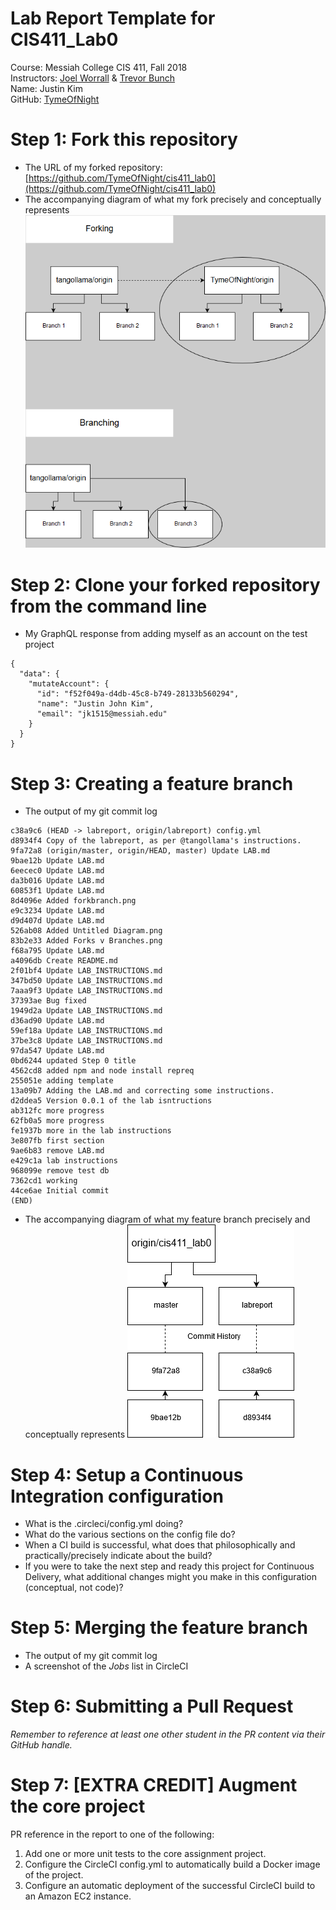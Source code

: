 # Lab Report Template for CIS411_Lab0
Course: Messiah College CIS 411, Fall 2018<br/>
Instructors: [Joel Worrall](https://github.com/tangollama) & [Trevor Bunch](https://github.com/trevordbunch)<br/>
Name: Justin Kim<br/>
GitHub: [TymeOfNight](https://github.com/TymeOfNight)<br/>

# Step 1: Fork this repository
- The URL of my forked repository: [https://github.com/TymeOfNight/cis411_lab0](https://github.com/TymeOfNight/cis411_lab0)
- The accompanying diagram of what my fork precisely and conceptually represents<br /> ![Forking vs. Branching](https://github.com/TymeOfNight/cis411_lab0/blob/master/assets/forkbranch.png) 

# Step 2: Clone your forked repository from the command line
- My GraphQL response from adding myself as an account on the test project
```
{
  "data": {
    "mutateAccount": {
      "id": "f52f049a-d4db-45c8-b749-28133b560294",
      "name": "Justin John Kim",
      "email": "jk1515@messiah.edu"
    }
  }
}
```

# Step 3: Creating a feature branch
- The output of my git commit log
```
c38a9c6 (HEAD -> labreport, origin/labreport) config.yml
d8934f4 Copy of the labreport, as per @tangollama's instructions.
9fa72a8 (origin/master, origin/HEAD, master) Update LAB.md
9bae12b Update LAB.md
6eecec0 Update LAB.md
da3b016 Update LAB.md
60853f1 Update LAB.md
8d4096e Added forkbranch.png
e9c3234 Update LAB.md
d9d407d Update LAB.md
526ab08 Added Untitled Diagram.png
83b2e33 Added Forks v Branches.png
f68a795 Update LAB.md
a4096db Create README.md
2f01bf4 Update LAB_INSTRUCTIONS.md
347bd50 Update LAB_INSTRUCTIONS.md
7aaa9f3 Update LAB_INSTRUCTIONS.md
37393ae Bug fixed
1949d2a Update LAB_INSTRUCTIONS.md
d36ad90 Update LAB.md
59ef18a Update LAB_INSTRUCTIONS.md
37be3c8 Update LAB_INSTRUCTIONS.md
97da547 Update LAB.md
0bd6244 updated Step 0 title
4562cd8 added npm and node install repreq
255051e adding template
13a09b7 Adding the LAB.md and correcting some instructions.
d2ddea5 Version 0.0.1 of the lab isntructions
ab312fc more progress
62fb0a5 more progress
fe1937b more in the lab instructions
3e807fb first section
9ae6b83 remove LAB.md
e429c1a lab instructions
968099e remove test db
7362cd1 working
44ce6ae Initial commit
(END)
```
- The accompanying diagram of what my feature branch precisely and conceptually represents
![Branch Diagram](https://github.com/TymeOfNight/cis411_lab0/blob/labreport/assets/GitBranches.png)

# Step 4: Setup a Continuous Integration configuration
- What is the .circleci/config.yml doing?
- What do the various sections on the config file do?
- When a CI build is successful, what does that philosophically and practically/precisely indicate about the build?
- If you were to take the next step and ready this project for Continuous Delivery, what additional changes might you make in this configuration (conceptual, not code)?

# Step 5: Merging the feature branch
* The output of my git commit log
* A screenshot of the _Jobs_ list in CircleCI

# Step 6: Submitting a Pull Request
_Remember to reference at least one other student in the PR content via their GitHub handle._

# Step 7: [EXTRA CREDIT] Augment the core project
PR reference in the report to one of the following:
1. Add one or more unit tests to the core assignment project. 
2. Configure the CircleCI config.yml to automatically build a Docker image of the project.
3. Configure an automatic deployment of the successful CircleCI build to an Amazon EC2 instance.
